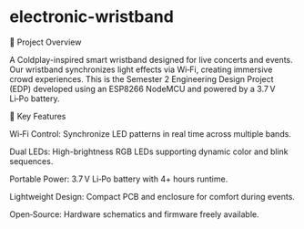 # electronic-wristband
🔋 Project Overview

A Coldplay-inspired smart wristband designed for live concerts and events. Our wristband synchronizes light effects via Wi‑Fi, creating immersive crowd experiences. This is the Semester 2 Engineering Design Project (EDP) developed using an ESP8266 NodeMCU and powered by a 3.7 V Li‑Po battery.

🎯 Key Features

Wi‑Fi Control: Synchronize LED patterns in real time across multiple bands.

Dual LEDs: High-brightness RGB LEDs supporting dynamic color and blink sequences.

Portable Power: 3.7 V Li‑Po battery with 4+ hours runtime.

Lightweight Design: Compact PCB and enclosure for comfort during events.

Open‑Source: Hardware schematics and firmware freely available.
